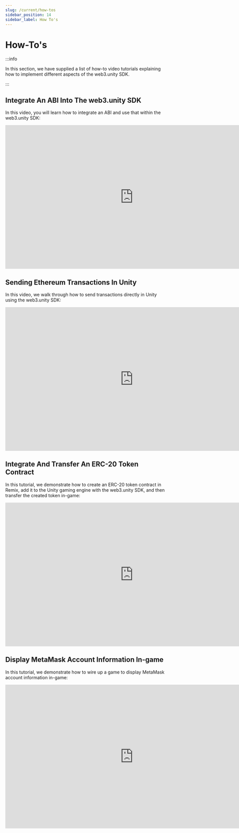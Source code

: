 ```yaml
---
slug: /current/how-tos
sidebar_position: 14
sidebar_label: How To's
---
```



# How-To's

:::info

In this section, we have supplied a list of how-to video tutorials explaining how to
implement different aspects of the web3.unity SDK.

:::

## Integrate An ABI Into The web3.unity SDK

In this video, you will learn how to integrate an ABI and use that within the web3.unity SDK:

<iframe width="800" height="450" src="https://www.youtube-nocookie.com/embed/Uv4CnwtXDB0" title="YouTube video player" frameborder="0" allow="accelerometer; autoplay; clipboard-write; encrypted-media; gyroscope; picture-in-picture" allowfullscreen></iframe>

## Sending Ethereum Transactions In Unity

In this video, we walk through how to send transactions directly in Unity using the web3.unity SDK:

<iframe width="800" height="450" src="https://www.youtube-nocookie.com/embed/L4UIfhLjgpI" title="YouTube video player" frameborder="0" allow="accelerometer; autoplay; clipboard-write; encrypted-media; gyroscope; picture-in-picture" allowfullscreen></iframe>

## Integrate And Transfer An ERC-20 Token Contract

In this tutorial, we demonstrate how to create an ERC-20 token contract in Remix, add it to the Unity gaming engine with the web3.unity SDK, and then transfer the created token in-game:

<iframe width="800" height="450" src="https://www.youtube-nocookie.com/embed/zlK_6Q6W8QU" title="YouTube video player" frameborder="0" allow="accelerometer; autoplay; clipboard-write; encrypted-media; gyroscope; picture-in-picture" allowfullscreen></iframe>

## Display MetaMask Account Information In-game

In this tutorial, we demonstrate how to wire up a game to display MetaMask account information in-game:

<iframe width="800" height="450" src="https://www.youtube-nocookie.com/embed/opZLTGrF3WY" title="YouTube video player" frameborder="0" allow="accelerometer; autoplay; clipboard-write; encrypted-media; gyroscope; picture-in-picture" allowfullscreen></iframe>
